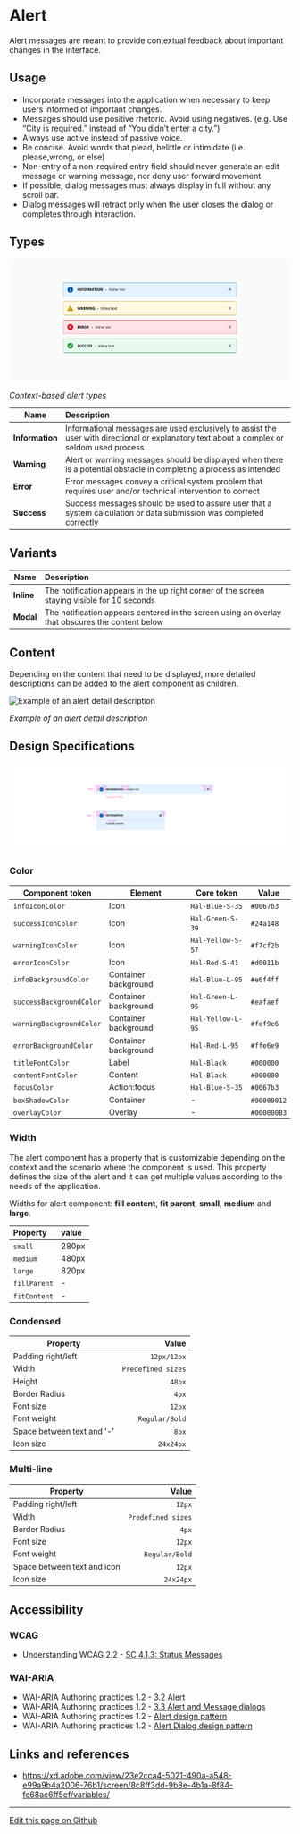 # Alert

Alert messages are meant to provide contextual feedback about important changes in the interface.

## Usage

- Incorporate messages into the application when necessary to keep users informed of important changes.
- Messages should use positive rhetoric. Avoid using negatives. (e.g. Use “City is required.” instead of “You didn’t enter a city.”)
- Always use active instead of passive voice.
- Be concise. Avoid words that plead, belittle or intimidate (i.e. please,wrong, or else)
- Non-entry of a non-required entry field should never generate an edit message or warning message, nor deny user forward movement.
- If possible, dialog messages must always display in full without any scroll bar.
- Dialog messages will retract only when the user closes the dialog or completes through interaction.

## Types


![Context-based alert types](images/alert_types.png)

_Context-based alert types_

| Name            | Description |
| --------------- | :----------- |
| **Information**     | Informational messages are used exclusively to assist the user with directional or explanatory text about a complex or seldom used process |
| **Warning**         | Alert or warning messages should be displayed when there is a potential obstacle in completing a process as intended |
| **Error**          | Error messages convey a critical system problem that requires user and/or technical intervention to correct |
| **Success**         | Success messages should be used to assure user that a system calculation or data submission was completed correctly |


## Variants


| Name            | Description |
| --------------- | :----------- |
| **Inline**     | The notification appears in the up right corner of the screen staying visible for 10 seconds |
| **Modal**         | The notification appears centered in the screen using an overlay that obscures the content below |


## Content

Depending on the content that need to be displayed, more detailed descriptions can be added to the alert component as children.

![Example of an alert detail description](images/alert_content.png)

_Example of an alert detail description_



## Design Specifications

![alert specifications](images/alert_specs.png)

### Color

|   Component token               |   Element                     |   Core token                  |   Value       |
| ------------------------------- | ----------------------------- | ----------------------------- | ------------- |
|   `infoIconColor`               |   Icon                        |   `Hal-Blue-S-35`             |   `#0067b3`   |
|   `successIconColor`            |   Icon                        |   `Hal-Green-S-39`            |   `#24a148`   |
|   `warningIconColor`            |   Icon                        |   `Hal-Yellow-S-57`           |   `#f7cf2b`   |
|   `errorIconColor`              |   Icon                        |   `Hal-Red-S-41`              |   `#d0011b`   |
|   `infoBackgroundColor`         |   Container background        |   `Hal-Blue-L-95`             |   `#e6f4ff`   |
|   `successBackgroundColor`      |   Container background        |   `Hal-Green-L-95`            |   `#eafaef`   |
|   `warningBackgroundColor`      |   Container background        |   `Hal-Yellow-L-95`           |   `#fef9e6`   |
|   `errorBackgroundColor`        |   Container background        |   `Hal-Red-L-95`              |   `#ffe6e9`   |
|   `titleFontColor`              |   Label                       |   `Hal-Black`                 |   `#000000`   |
|   `contentFontColor`            |   Content                     |   `Hal-Black`                 |   `#000000`   |
|   `focusColor`                  |   Action:focus                |   `Hal-Blue-S-35`             |   `#0067b3`   |
|   `boxShadowColor`              |   Container                   |   -                           |   `#00000012` |
|   `overlayColor`                |   Overlay                     |   -                           |   `#000000B3` |



### Width

The alert component has a property that is customizable depending on the context and the scenario where the component is used. This property defines the size of the alert and it can get multiple values according to the needs of the application.

Widths for alert component: **fill content**, **fit parent**, **small**, **medium** and **large**.


| Property         |  value            | 
| :---                |     :---             |   
| `small`          |  280px           |  
| `medium`     |  480px           | 
| `large`          |  820px           |  
| `fillParent`    |  -                   | 
| `fitContent`  |  -                   | 


### Condensed

| Property                   |              Value |
| -------------------------- | -----------------: |
| Padding right/left         |        `12px/12px` |
| Width                      | `Predefined sizes` |
| Height                     |             `48px` |
| Border Radius              |              `4px` |
| Font size                  |             `12px` |
| Font weight                |     `Regular/Bold` |
| Space between text and '-' |              `8px` |
| Icon size                  |          `24x24px` |

### Multi-line

| Property                    |              Value |
| --------------------------- | -----------------: |
| Padding right/left          |             `12px` |
| Width                       | `Predefined sizes` |
| Border Radius               |              `4px` |
| Font size                   |             `12px` |
| Font weight                 |     `Regular/Bold` |
| Space between text and icon |             `12px` |
| Icon size                   |          `24x24px` |


## Accessibility

### WCAG

* Understanding WCAG 2.2 - [SC 4.1.3: Status Messages](https://www.w3.org/WAI/WCAG21/Understanding/status-messages.html)

### WAI-ARIA

* WAI-ARIA Authoring practices 1.2 - [3.2 Alert](https://www.w3.org/TR/wai-aria-practices-1.2/#alert) 
* WAI-ARIA Authoring practices 1.2 - [3.3 Alert and Message dialogs](https://www.w3.org/TR/wai-aria-practices-1.2/#alertdialog) 
* WAI-ARIA Authoring practices 1.2 - [Alert design pattern](https://www.w3.org/TR/wai-aria-practices/examples/alert/alert.html)
* WAI-ARIA Authoring practices 1.2 - [Alert Dialog design pattern](https://www.w3.org/TR/wai-aria-practices-1.2/examples/dialog-modal/alertdialog.html)


## Links and references

- https://xd.adobe.com/view/23e2cca4-5021-490a-a548-e99a9b4a2006-76b1/screen/8c8ff3dd-9b8e-4b1a-8f84-fc68ac6ff5ef/variables/

____________________________________________________________

[Edit this page on Github](https://github.com/dxc-technology/halstack-style-guide/blob/master/guidelines/components/alert/README.md)
